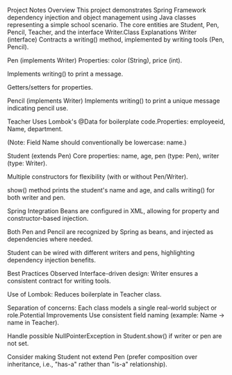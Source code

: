 Project Notes
Overview
This project demonstrates Spring Framework dependency injection and object management using Java classes representing a simple school scenario. The core entities are Student, Pen, Pencil, Teacher, and the interface Writer.Class Explanations
Writer (interface)
Contracts a writing() method, implemented by writing tools (Pen, Pencil).

Pen (implements Writer)
Properties: color (String), price (int).

Implements writing() to print a message.

Getters/setters for properties.

Pencil (implements Writer)
Implements writing() to print a unique message indicating pencil use.

Teacher
Uses Lombok's @Data for boilerplate code.Properties: employeeid, Name, department.

(Note: Field Name should conventionally be lowercase: name.)

Student (extends Pen)
Core properties: name, age, pen (type: Pen), writer (type: Writer).

Multiple constructors for flexibility (with or without Pen/Writer).

show() method prints the student's name and age, and calls writing() for both writer and pen.

Spring Integration
Beans are configured in XML, allowing for property and constructor-based injection.

Both Pen and Pencil are recognized by Spring as beans, and injected as dependencies where needed.

Student can be wired with different writers and pens, highlighting dependency injection benefits.

Best Practices Observed
Interface-driven design: Writer ensures a consistent contract for writing tools.

Use of Lombok: Reduces boilerplate in Teacher class.

Separation of concerns: Each class models a single real-world subject or role.Potential Improvements
Use consistent field naming (example: Name → name in Teacher).

Handle possible NullPointerException in Student.show() if writer or pen are not set.

Consider making Student not extend Pen (prefer composition over inheritance, i.e., "has-a" rather than "is-a" relationship).
